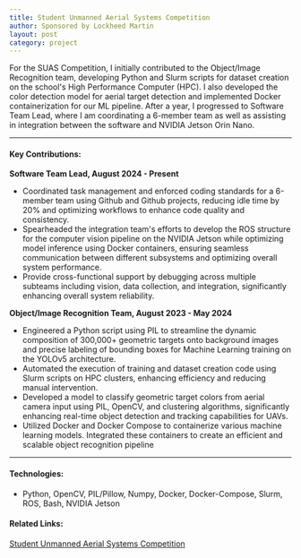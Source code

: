 ```yaml
---
title: Student Unmanned Aerial Systems Competition
author: Sponsored by Lockheed Martin
layout: post
category: project
---
```

For the SUAS Competition, I initially contributed to the Object/Image Recognition team, developing Python and Slurm scripts for dataset creation on the school's High Performance Computer (HPC). I also developed the color detection model for aerial target detection and implemented Docker containerization for our ML pipeline. After a year, I progressed to Software Team Lead, where I am coordinating a 6-member team as well as assisting in integration between the software and NVIDIA Jetson Orin Nano.

---

#### Key Contributions:
**Software Team Lead, August 2024 - Present**
- Coordinated task management and enforced coding standards for a 6-member team using Github and Github projects, reducing idle time by 20% and optimizing workflows to enhance code quality and consistency.
- Spearheaded the integration team's efforts to develop the ROS structure for the computer vision pipeline on the NVIDIA Jetson while optimizing model inference using Docker containers, ensuring seamless communication between different subsystems and optimizing overall system performance.
- Provide cross-functional support by debugging across multiple subteams including vision, data collection, and integration, significantly enhancing overall system reliability.

**Object/Image Recognition Team, August 2023 - May 2024**
- Engineered a Python script using PIL to streamline the dynamic composition of 300,000+ geometric targets onto background images and precise labeling of bounding boxes for Machine Learning training on the YOLOv5 architecture. 
- Automated the execution of training and dataset creation code using Slurm scripts on HPC clusters, enhancing efficiency and reducing manual intervention.
- Developed a model to classify geometric target colors from aerial camera input using PIL, OpenCV, and clustering algorithms, significantly enhancing real-time object detection and tracking capabilities for UAVs. 
- Utilized Docker and Docker Compose to containerize various machine learning models. Integrated these containers to create an efficient and scalable object recognition pipeline

---
#### Technologies:
- Python, OpenCV, PIL/Pillow, Numpy, Docker, Docker-Compose, Slurm, ROS, Bash, NVIDIA Jetson


#### Related Links:
[Student Unmanned Aerial Systems Competition](https://suas-competition.org/competitions/ "The link to the competition website")